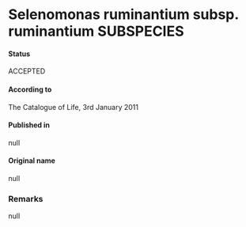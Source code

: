 Selenomonas ruminantium subsp. ruminantium SUBSPECIES
=======

#### Status
ACCEPTED

#### According to
The Catalogue of Life, 3rd January 2011

#### Published in
null

#### Original name
null

### Remarks
null